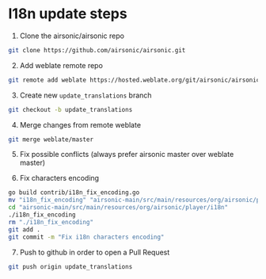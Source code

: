 # I18n update steps

1. Clone the airsonic/airsonic repo
```sh
git clone https://github.com/airsonic/airsonic.git
```

2. Add weblate remote repo
```sh
git remote add weblate https://hosted.weblate.org/git/airsonic/airsonic/ ; git remote update weblate
```

3. Create new `update_translations` branch
```sh
git checkout -b update_translations
```

4. Merge changes from remote weblate
```sh
git merge weblate/master
```

5. Fix possible conflicts (always prefer airsonic master over weblate master)

6. Fix characters encoding
```sh
go build contrib/i18n_fix_encoding.go
mv "i18n_fix_encoding" "airsonic-main/src/main/resources/org/airsonic/player/i18n"
cd "airsonic-main/src/main/resources/org/airsonic/player/i18n"
./i18n_fix_encoding
rm "./i18n_fix_encoding"
git add .
git commit -m "Fix i18n characters encoding"
```

7. Push to github in order to open a Pull Request
```sh
git push origin update_translations
```
